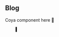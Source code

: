 <script setup>
import { ref } from 'vue'
import config from './config.coya.json';

</script>

## Blog

Coya component here 🤩

<pre>
    <Coya :config="config" style="height: 60vh; border: 2px solid black;"/>
</pre>
